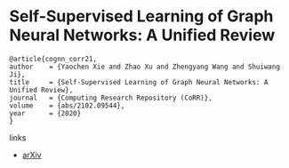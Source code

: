 # Self-Supervised Learning of Graph Neural Networks: A Unified Review

```
@article{cognn_corr21,
author    = {Yaochen Xie and Zhao Xu and Zhengyang Wang and Shuiwang Ji},
title     = {Self-Supervised Learning of Graph Neural Networks: A Unified Review},
journal   = {Computing Research Repository (CoRR)},
volume    = {abs/2102.09544},
year      = {2020}
}
```

links
- [arXiv](https://arxiv.org/abs/2102.10757)
